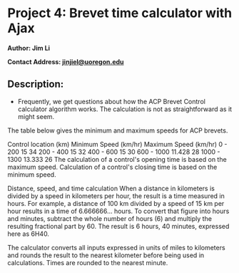 # Project 4:  Brevet time calculator with Ajax

**Author: Jim Li**

**Contact Address: jinjiel@uoregon.edu**

## Description: 

- Frequently, we get questions about how the ACP Brevet Control calculator algorithm works. The calculation is not as straightforward as it might seem.

The table below gives the minimum and maximum speeds for ACP brevets.

Control location (km)	Minimum Speed (km/hr)	Maximum Speed (km/hr)
0 - 200	15	34
200 - 400	15	32
400 - 600	15	30
600 - 1000	11.428	28
1000 - 1300	13.333	26
The calculation of a control's opening time is based on the maximum speed. Calculation of a control's closing time is based on the minimum speed.

Distance, speed, and time calculation
When a distance in kilometers is divided by a speed in kilometers per hour, the result is a time measured in hours. For example, a distance of 100 km divided by a speed of 15 km per hour results in a time of 6.666666... hours. To convert that figure into hours and minutes, subtract the whole number of hours (6) and multiply the resulting fractional part by 60. The result is 6 hours, 40 minutes, expressed here as 6H40.

The calculator converts all inputs expressed in units of miles to kilometers and rounds the result to the nearest kilometer before being used in calculations. Times are rounded to the nearest minute.